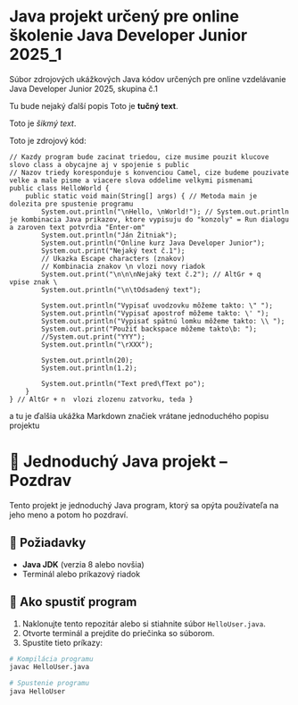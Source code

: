 # Java projekt určený pre online školenie Java Developer Junior 2025_1
Súbor zdrojových ukážkových Java kódov určených pre online vzdelávanie Java Developer Junior 2025, skupina č.1

Tu bude nejaký ďalší popis
Toto je **tučný text**.

Toto je *šikmý text*.

Toto je zdrojový kód:

``` 
// Kazdy program bude zacinat triedou, cize musime pouzit klucove slovo class a obycajne aj v spojenie s public
// Nazov triedy koresponduje s konvenciou Camel, cize budeme pouzivate velke a male pisme a viacere slova oddelime velkymi pismenami
public class HelloWorld {
    public static void main(String[] args) { // Metoda main je dolezita pre spustenie programu
        System.out.println("\nHello, \nWorld!"); // System.out.println je kombinacia Java prikazov, ktore vypisuju do "konzoly" = Run dialogu a zaroven text potvrdia "Enter-om"
        System.out.println("Ján Žitniak");
        System.out.println("Online kurz Java Developer Junior");
        System.out.print("Nejaký text č.1");
        // Ukazka Escape characters (znakov)
        // Kombinacia znakov \n vlozi novy riadok
        System.out.print("\n\n\nNejaký text č.2"); // AltGr + q     vpise znak \
        System.out.println("\n\tOdsadený text");

        System.out.println("Vypisať uvodzovku môžeme takto: \" ");
        System.out.println("Vypisať apostrof môžeme takto: \' ");
        System.out.println("Vypisať spätnú lomku môžeme takto: \\ ");
        System.out.print("Použiť backspace môžeme takto\b: ");
        //System.out.print("YYY");
        System.out.println("\rXXX");

        System.out.println(20);
        System.out.println(1.2);

        System.out.println("Text pred\fText po");
    }
} // AltGr + n  vlozi zlozenu zatvorku, teda }
```

a tu je ďalšia ukážka Markdown značiek vrátane jednoduchého popisu projektu

# 🌟 Jednoduchý Java projekt – Pozdrav

Tento projekt je jednoduchý Java program, ktorý sa opýta používateľa na jeho meno a potom ho pozdraví.

## 📌 Požiadavky
- **Java JDK** (verzia 8 alebo novšia)
- Terminál alebo príkazový riadok

## 🚀 Ako spustiť program

1. Naklonujte tento repozitár alebo si stiahnite súbor `HelloUser.java`.
2. Otvorte terminál a prejdite do priečinka so súborom.
3. Spustite tieto príkazy:

```bash
# Kompilácia programu
javac HelloUser.java

# Spustenie programu
java HelloUser

